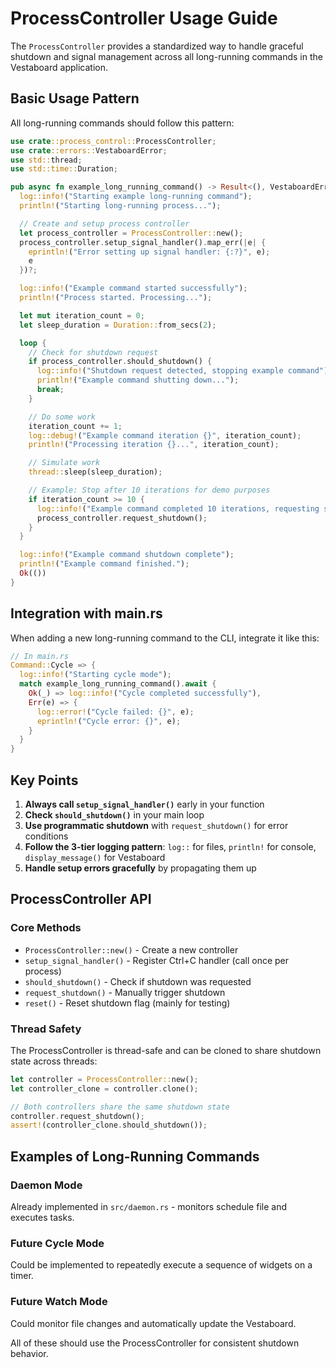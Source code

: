 # ProcessController Usage Guide

The `ProcessController` provides a standardized way to handle graceful shutdown and signal management across all long-running commands in the Vestaboard application.

## Basic Usage Pattern

All long-running commands should follow this pattern:

```rust
use crate::process_control::ProcessController;
use crate::errors::VestaboardError;
use std::thread;
use std::time::Duration;

pub async fn example_long_running_command() -> Result<(), VestaboardError> {
  log::info!("Starting example long-running command");
  println!("Starting long-running process...");

  // Create and setup process controller
  let process_controller = ProcessController::new();
  process_controller.setup_signal_handler().map_err(|e| {
    eprintln!("Error setting up signal handler: {:?}", e);
    e
  })?;

  log::info!("Example command started successfully");
  println!("Process started. Processing...");

  let mut iteration_count = 0;
  let sleep_duration = Duration::from_secs(2);

  loop {
    // Check for shutdown request
    if process_controller.should_shutdown() {
      log::info!("Shutdown request detected, stopping example command");
      println!("Example command shutting down...");
      break;
    }

    // Do some work
    iteration_count += 1;
    log::debug!("Example command iteration {}", iteration_count);
    println!("Processing iteration {}...", iteration_count);

    // Simulate work
    thread::sleep(sleep_duration);

    // Example: Stop after 10 iterations for demo purposes
    if iteration_count >= 10 {
      log::info!("Example command completed 10 iterations, requesting shutdown");
      process_controller.request_shutdown();
    }
  }

  log::info!("Example command shutdown complete");
  println!("Example command finished.");
  Ok(())
}
```

## Integration with main.rs

When adding a new long-running command to the CLI, integrate it like this:

```rust
// In main.rs
Command::Cycle => {
  log::info!("Starting cycle mode");
  match example_long_running_command().await {
    Ok(_) => log::info!("Cycle completed successfully"),
    Err(e) => {
      log::error!("Cycle failed: {}", e);
      eprintln!("Cycle error: {}", e);
    }
  }
}
```

## Key Points

1. **Always call `setup_signal_handler()`** early in your function
2. **Check `should_shutdown()`** in your main loop
3. **Use programmatic shutdown** with `request_shutdown()` for error conditions
4. **Follow the 3-tier logging pattern**: `log::` for files, `println!` for console, `display_message()` for Vestaboard
5. **Handle setup errors gracefully** by propagating them up

## ProcessController API

### Core Methods

- `ProcessController::new()` - Create a new controller
- `setup_signal_handler()` - Register Ctrl+C handler (call once per process)
- `should_shutdown()` - Check if shutdown was requested
- `request_shutdown()` - Manually trigger shutdown
- `reset()` - Reset shutdown flag (mainly for testing)

### Thread Safety

The ProcessController is thread-safe and can be cloned to share shutdown state across threads:

```rust
let controller = ProcessController::new();
let controller_clone = controller.clone();

// Both controllers share the same shutdown state
controller.request_shutdown();
assert!(controller_clone.should_shutdown());
```

## Examples of Long-Running Commands

### Daemon Mode
Already implemented in `src/daemon.rs` - monitors schedule file and executes tasks.

### Future Cycle Mode
Could be implemented to repeatedly execute a sequence of widgets on a timer.

### Future Watch Mode
Could monitor file changes and automatically update the Vestaboard.

All of these should use the ProcessController for consistent shutdown behavior.
